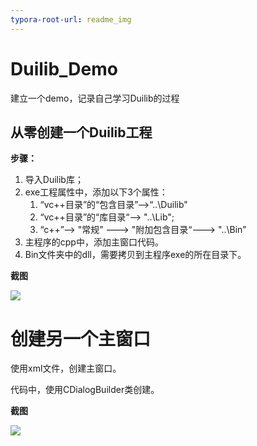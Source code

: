 ```yaml
---
typora-root-url: readme_img
---
```


# Duilib_Demo
建立一个demo，记录自己学习Duilib的过程

## 从零创建一个Duilib工程

**步骤：**

1. 导入Duilib库；
2. exe工程属性中，添加以下3个属性：
   1. “vc++目录”的“包含目录”-->“..\Duilib"
   2. “vc++目录”的“库目录“--> "..\Lib";
   3. “c++”--> "常规” ---> "附加包含目录“---> "..\Bin”
3. 主程序的cpp中，添加主窗口代码。
4. Bin文件夹中的dll，需要拷贝到主程序exe的所在目录下。

**截图**

![](/first_demo.png)



# 创建另一个主窗口

使用xml文件，创建主窗口。

代码中，使用CDialogBuilder类创建。

**截图**

![](/second_demo.png)







